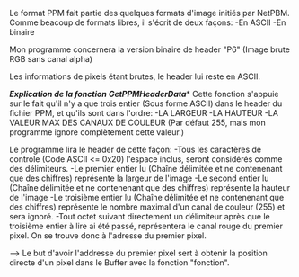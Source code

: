 Le format PPM fait partie des quelques formats d'image initiés par NetPBM.
Comme beacoup de formats libres, il s'écrit de deux façons:
	-En ASCII
	-En binaire
	
Mon programme concernera la version binaire de header "P6"
(Image brute RGB sans canal alpha)



Les informations de pixels étant brutes, le header lui reste en ASCII.

*******Explication de la fonction GetPPMHeaderData********
Cette fonction s'appuie sur le fait qu'il n'y a que trois entier (Sous forme ASCII) dans le header du fichier PPM, et qu'ils sont dans l'ordre:
	-LA LARGEUR
	-LA HAUTEUR
	-LA VALEUR MAX DES CANAUX DE COULEUR (Par défaut 255, mais mon programme ignore complètement cette valeur.)

Le programme lira le header de cette façon:
	-Tous les caractères de controle (Code ASCII <= 0x20) l'espace inclus, seront considérés comme des délimiteurs.
	-Le premier entier lu (Chaîne délimitée et ne contenenant que des chiffres) représente la largeur de l'image
	-Le second entier lu (Chaîne délimitée et ne contenenant que des chiffres) représente la hauteur de l'image
	-Le troisième entier lu (Chaîne délimitée et ne contenenant que des chiffres) représente le nombre maximal d'un canal de couleur (255) et sera ignoré.
	-Tout octet suivant directement un délimiteur après que le troisième entier à lire ai été passé, représentera le canal rouge du premier pixel. On se trouve donc à l'adresse du premier pixel.
	
--> Le but d'avoir l'addresse du premier pixel sert à obtenir la position directe d'un pixel dans le Buffer avec la fonction "fonction".